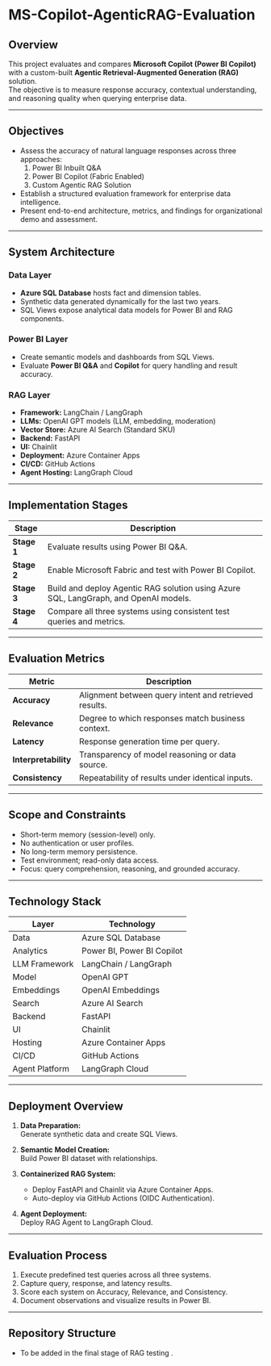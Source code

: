 # MS-Copilot-AgenticRAG-Evaluation

## Overview
This project evaluates and compares **Microsoft Copilot (Power BI Copilot)** with a custom-built **Agentic Retrieval-Augmented Generation (RAG)** solution.  
The objective is to measure response accuracy, contextual understanding, and reasoning quality when querying enterprise data.

---

## Objectives
- Assess the accuracy of natural language responses across three approaches:
  1. Power BI Inbuilt Q&A  
  2. Power BI Copilot (Fabric Enabled)  
  3. Custom Agentic RAG Solution  
- Establish a structured evaluation framework for enterprise data intelligence.
- Present end-to-end architecture, metrics, and findings for organizational demo and assessment.

---

## System Architecture

### Data Layer
- **Azure SQL Database** hosts fact and dimension tables.
- Synthetic data generated dynamically for the last two years.
- SQL Views expose analytical data models for Power BI and RAG components.

### Power BI Layer
- Create semantic models and dashboards from SQL Views.
- Evaluate **Power BI Q&A** and **Copilot** for query handling and result accuracy.

### RAG Layer
- **Framework:** LangChain / LangGraph  
- **LLMs:** OpenAI GPT models (LLM, embedding, moderation)  
- **Vector Store:** Azure AI Search (Standard SKU)  
- **Backend:** FastAPI  
- **UI:** Chainlit  
- **Deployment:** Azure Container Apps  
- **CI/CD:** GitHub Actions  
- **Agent Hosting:** LangGraph Cloud  

---

## Implementation Stages

| Stage | Description |
|--------|--------------|
| **Stage 1** | Evaluate results using Power BI Q&A. |
| **Stage 2** | Enable Microsoft Fabric and test with Power BI Copilot. |
| **Stage 3** | Build and deploy Agentic RAG solution using Azure SQL, LangGraph, and OpenAI models. |
| **Stage 4** | Compare all three systems using consistent test queries and metrics. |

---

## Evaluation Metrics

| Metric | Description |
|---------|-------------|
| **Accuracy** | Alignment between query intent and retrieved results. |
| **Relevance** | Degree to which responses match business context. |
| **Latency** | Response generation time per query. |
| **Interpretability** | Transparency of model reasoning or data source. |
| **Consistency** | Repeatability of results under identical inputs. |

---

## Scope and Constraints
- Short-term memory (session-level) only.  
- No authentication or user profiles.  
- No long-term memory persistence.  
- Test environment; read-only data access.  
- Focus: query comprehension, reasoning, and grounded accuracy.

---

## Technology Stack

| Layer | Technology |
|--------|-------------|
| Data | Azure SQL Database |
| Analytics | Power BI, Power BI Copilot |
| LLM Framework | LangChain / LangGraph |
| Model | OpenAI GPT |
| Embeddings | OpenAI Embeddings |
| Search | Azure AI Search |
| Backend | FastAPI |
| UI | Chainlit |
| Hosting | Azure Container Apps |
| CI/CD | GitHub Actions |
| Agent Platform | LangGraph Cloud |

---

## Deployment Overview

1. **Data Preparation:**  
   Generate synthetic data and create SQL Views.  

2. **Semantic Model Creation:**  
   Build Power BI dataset with relationships.  

3. **Containerized RAG System:**  
   - Deploy FastAPI and Chainlit via Azure Container Apps.  
   - Auto-deploy via GitHub Actions (OIDC Authentication).  

4. **Agent Deployment:**  
   Deploy RAG Agent to LangGraph Cloud.  

---

## Evaluation Process
1. Execute predefined test queries across all three systems.  
2. Capture query, response, and latency results.  
3. Score each system on Accuracy, Relevance, and Consistency.  
4. Document observations and visualize results in Power BI.

---

## Repository Structure


- To be added in the final stage of RAG testing .